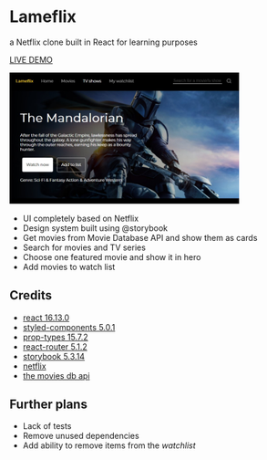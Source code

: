 # Lameflix

a Netflix clone built in React for learning purposes

[LIVE DEMO](http://bartektelec.github.io/react-netflix-clone/)

<img src="screenshot.jpg" width="80%" alt="Lameflix app screenshot"/>

- UI completely based on Netflix
- Design system built using @storybook
- Get movies from Movie Database API and show them as cards
- Search for movies and TV series
- Choose one featured movie and show it in hero
- Add movies to watch list

## Credits

- [react 16.13.0](https://github.com/facebook/react-native)
- [styled-components 5.0.1](https://github.com/styled-components/styled-components)
- [prop-types 15.7.2](https://github.com/facebook/prop-types)
- [react-router 5.1.2](https://github.com/ReactTraining/react-router)
- [storybook 5.3.14](https://github.com/storybookjs/storybook)
- [netflix](https://netflix.com/)
- [the movies db api](https://developers.themoviedb.org/3)

## Further plans

- Lack of tests
- Remove unused dependencies
- Add ability to remove items from the _watchlist_
